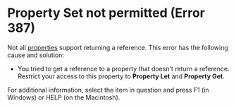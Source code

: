 
# Property Set not permitted (Error 387)

Not all  [properties](b8bdf64f-5920-1ae9-16d0-b26d09524a30.md) support returning a reference. This error has the following cause and solution:



- You tried to get a reference to a property that doesn't return a reference. Restrict your access to this property to  **Property Let** and **Property Get**.
    

For additional information, select the item in question and press F1 (in Windows) or HELP (on the Macintosh).
